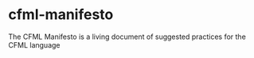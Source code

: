 cfml-manifesto
==============

The CFML Manifesto is a living document of suggested practices for the CFML language
